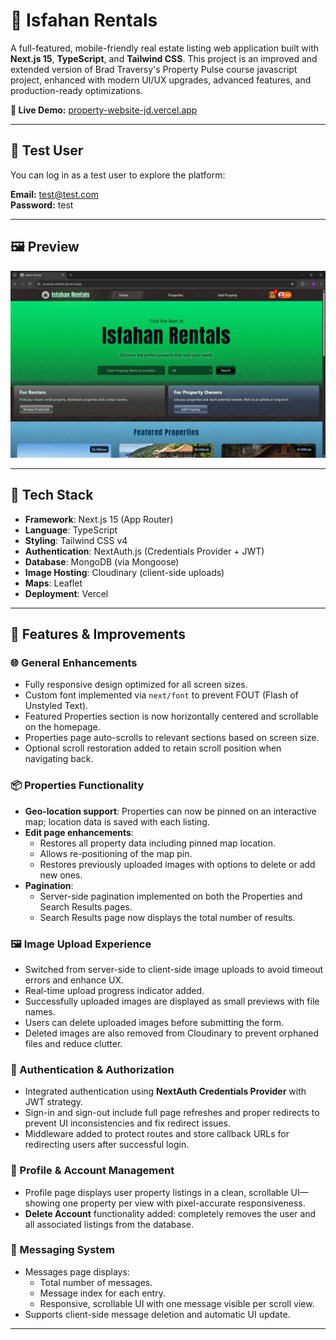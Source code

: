 # 🏡 Isfahan Rentals

A full-featured, mobile-friendly real estate listing web application built with **Next.js 15**, **TypeScript**, and **Tailwind CSS**. This project is an improved and extended version of Brad Traversy's Property Pulse course javascript project, enhanced with modern UI/UX upgrades, advanced features, and production-ready optimizations.

**🔗 Live Demo:** [property-website-jd.vercel.app](https://property-website-jd.vercel.app/)

---

## 🧪 Test User

You can log in as a test user to explore the platform:

**Email:** test@test.com <br />
**Password:** test

---

## 🖼 Preview

![App Preview](public/preview.webp)

---

## 🚀 Tech Stack

- **Framework**: Next.js 15 (App Router)
- **Language**: TypeScript
- **Styling**: Tailwind CSS v4
- **Authentication**: NextAuth.js (Credentials Provider + JWT)
- **Database**: MongoDB (via Mongoose)
- **Image Hosting**: Cloudinary (client-side uploads)
- **Maps**: Leaflet
- **Deployment**: Vercel

---

## 🌟 Features & Improvements

### 🌐 General Enhancements
- Fully responsive design optimized for all screen sizes.
- Custom font implemented via `next/font` to prevent FOUT (Flash of Unstyled Text).
- Featured Properties section is now horizontally centered and scrollable on the homepage.
- Properties page auto-scrolls to relevant sections based on screen size.
- Optional scroll restoration added to retain scroll position when navigating back.

### 📦 Properties Functionality
- **Geo-location support**: Properties can now be pinned on an interactive map; location data is saved with each listing.
- **Edit page enhancements**:
  - Restores all property data including pinned map location.
  - Allows re-positioning of the map pin.
  - Restores previously uploaded images with options to delete or add new ones.
- **Pagination**:
  - Server-side pagination implemented on both the Properties and Search Results pages.
  - Search Results page now displays the total number of results.

### 🖼️ Image Upload Experience
- Switched from server-side to client-side image uploads to avoid timeout errors and enhance UX.
- Real-time upload progress indicator added.
- Successfully uploaded images are displayed as small previews with file names.
- Users can delete uploaded images before submitting the form.
- Deleted images are also removed from Cloudinary to prevent orphaned files and reduce clutter.

### 🔐 Authentication & Authorization
- Integrated authentication using **NextAuth Credentials Provider** with JWT strategy.
- Sign-in and sign-out include full page refreshes and proper redirects to prevent UI inconsistencies and fix redirect issues.
- Middleware added to protect routes and store callback URLs for redirecting users after successful login.

### 👤 Profile & Account Management
- Profile page displays user property listings in a clean, scrollable UI—showing one property per view with pixel-accurate responsiveness.
- **Delete Account** functionality added: completely removes the user and all associated listings from the database.

### 💬 Messaging System
- Messages page displays:
  - Total number of messages.
  - Message index for each entry.
  - Responsive, scrollable UI with one message visible per scroll view.
- Supports client-side message deletion and automatic UI update.

---
